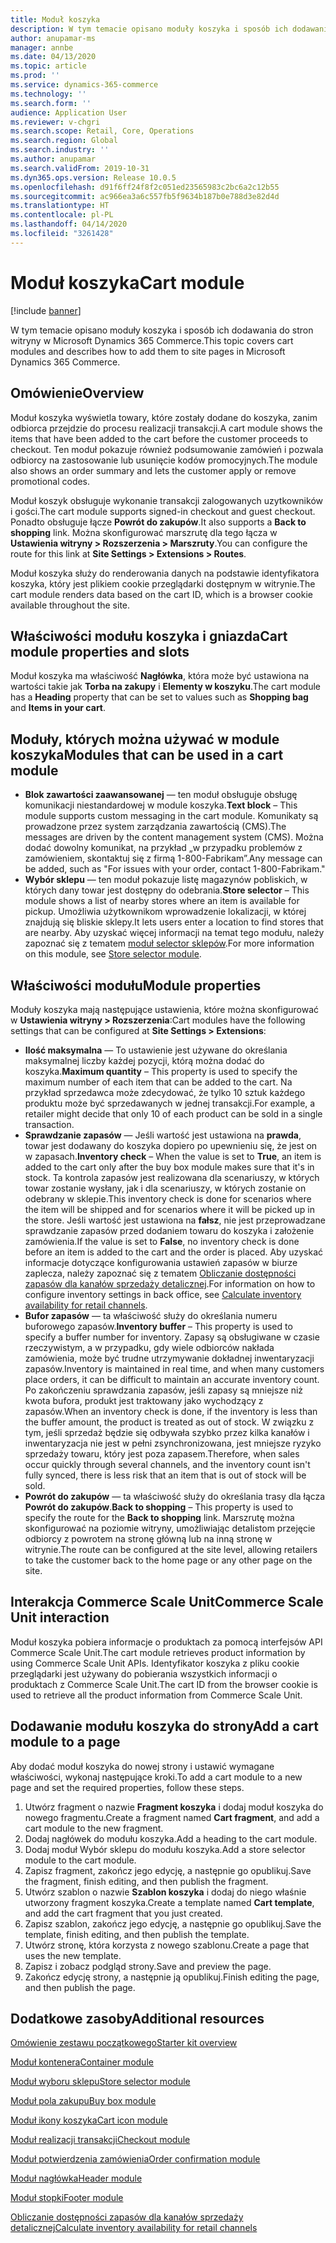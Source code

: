 ```yaml
---
title: Moduł koszyka
description: W tym temacie opisano moduły koszyka i sposób ich dodawania do stron witryny w Microsoft Dynamics 365 Commerce.
author: anupamar-ms
manager: annbe
ms.date: 04/13/2020
ms.topic: article
ms.prod: ''
ms.service: dynamics-365-commerce
ms.technology: ''
ms.search.form: ''
audience: Application User
ms.reviewer: v-chgri
ms.search.scope: Retail, Core, Operations
ms.search.region: Global
ms.search.industry: ''
ms.author: anupamar
ms.search.validFrom: 2019-10-31
ms.dyn365.ops.version: Release 10.0.5
ms.openlocfilehash: d91f6ff24f8f2c051ed23565983c2bc6a2c12b55
ms.sourcegitcommit: ac966ea3a6c557fb5f9634b187b0e788d3e82d4d
ms.translationtype: HT
ms.contentlocale: pl-PL
ms.lasthandoff: 04/14/2020
ms.locfileid: "3261428"
---
```

# <a name="cart-module"></a><span data-ttu-id="8bfec-103">Moduł koszyka</span><span class="sxs-lookup"><span data-stu-id="8bfec-103">Cart module</span></span>

[!include [banner](includes/banner.md)]

<span data-ttu-id="8bfec-104">W tym temacie opisano moduły koszyka i sposób ich dodawania do stron witryny w Microsoft Dynamics 365 Commerce.</span><span class="sxs-lookup"><span data-stu-id="8bfec-104">This topic covers cart modules and describes how to add them to site pages in Microsoft Dynamics 365 Commerce.</span></span>

## <a name="overview"></a><span data-ttu-id="8bfec-105">Omówienie</span><span class="sxs-lookup"><span data-stu-id="8bfec-105">Overview</span></span>

<span data-ttu-id="8bfec-106">Moduł koszyka wyświetla towary, które zostały dodane do koszyka, zanim odbiorca przejdzie do procesu realizacji transakcji.</span><span class="sxs-lookup"><span data-stu-id="8bfec-106">A cart module shows the items that have been added to the cart before the customer proceeds to checkout.</span></span> <span data-ttu-id="8bfec-107">Ten moduł pokazuje również podsumowanie zamówień i pozwala odbiorcy na zastosowanie lub usunięcie kodów promocyjnych.</span><span class="sxs-lookup"><span data-stu-id="8bfec-107">The module also shows an order summary and lets the customer apply or remove promotional codes.</span></span>

<span data-ttu-id="8bfec-108">Moduł koszyk obsługuje wykonanie transakcji zalogowanych uzytkowników i gości.</span><span class="sxs-lookup"><span data-stu-id="8bfec-108">The cart module supports signed-in checkout and guest checkout.</span></span> <span data-ttu-id="8bfec-109">Ponadto obsługuje łącze **Powrót do zakupów**.</span><span class="sxs-lookup"><span data-stu-id="8bfec-109">It also supports a **Back to shopping** link.</span></span> <span data-ttu-id="8bfec-110">Można skonfigurować marszrutę dla tego łącza w **Ustawienia witryny \> Rozszerzenia \> Marszruty**.</span><span class="sxs-lookup"><span data-stu-id="8bfec-110">You can configure the route for this link at **Site Settings \> Extensions \> Routes**.</span></span>

<span data-ttu-id="8bfec-111">Moduł koszyka służy do renderowania danych na podstawie identyfikatora koszyka, który jest plikiem cookie przeglądarki dostępnym w witrynie.</span><span class="sxs-lookup"><span data-stu-id="8bfec-111">The cart module renders data based on the cart ID, which is a browser cookie available throughout the site.</span></span>

## <a name="cart-module-properties-and-slots"></a><span data-ttu-id="8bfec-112">Właściwości modułu koszyka i gniazda</span><span class="sxs-lookup"><span data-stu-id="8bfec-112">Cart module properties and slots</span></span>

<span data-ttu-id="8bfec-113">Moduł koszyka ma właściwość **Nagłówka**, która może być ustawiona na wartości takie jak **Torba na zakupy** i **Elementy w koszyku**.</span><span class="sxs-lookup"><span data-stu-id="8bfec-113">The cart module has a **Heading** property that can be set to values such as **Shopping bag** and **Items in your cart**.</span></span> 

## <a name="modules-that-can-be-used-in-a-cart-module"></a><span data-ttu-id="8bfec-114">Moduły, których można używać w module koszyka</span><span class="sxs-lookup"><span data-stu-id="8bfec-114">Modules that can be used in a cart module</span></span>

- <span data-ttu-id="8bfec-115">**Blok zawartości zaawansowanej** — ten moduł obsługuje obsługę komunikacji niestandardowej w module koszyka.</span><span class="sxs-lookup"><span data-stu-id="8bfec-115">**Text block** – This module supports custom messaging in the cart module.</span></span> <span data-ttu-id="8bfec-116">Komunikaty są prowadzone przez system zarządzania zawartością (CMS).</span><span class="sxs-lookup"><span data-stu-id="8bfec-116">The messages are driven by the content management system (CMS).</span></span> <span data-ttu-id="8bfec-117">Można dodać dowolny komunikat, na przykład „w przypadku problemów z zamówieniem, skontaktuj się z firmą 1-800-Fabrikam”.</span><span class="sxs-lookup"><span data-stu-id="8bfec-117">Any message can be added, such as "For issues with your order, contact 1-800-Fabrikam."</span></span>
- <span data-ttu-id="8bfec-118">**Wybór sklepu** — ten moduł pokazuje listę magazynów pobliskich, w których dany towar jest dostępny do odebrania.</span><span class="sxs-lookup"><span data-stu-id="8bfec-118">**Store selector** – This module shows a list of nearby stores where an item is available for pickup.</span></span> <span data-ttu-id="8bfec-119">Umożliwia użytkownikom wprowadzenie lokalizacji, w której znajdują się bliskie sklepy.</span><span class="sxs-lookup"><span data-stu-id="8bfec-119">It lets users enter a location to find stores that are nearby.</span></span> <span data-ttu-id="8bfec-120">Aby uzyskać więcej informacji na temat tego modułu, należy zapoznać się z tematem [moduł selector sklepów](store-selector.md).</span><span class="sxs-lookup"><span data-stu-id="8bfec-120">For more information on this module, see [Store selector module](store-selector.md).</span></span>


## <a name="module-properties"></a><span data-ttu-id="8bfec-121">Właściwości modułu</span><span class="sxs-lookup"><span data-stu-id="8bfec-121">Module properties</span></span>

<span data-ttu-id="8bfec-122">Moduły koszyka mają następujące ustawienia, które można skonfigurować w **Ustawienia witryny \> Rozszerzenia**:</span><span class="sxs-lookup"><span data-stu-id="8bfec-122">Cart modules have the following settings that can be configured at **Site Settings \> Extensions**:</span></span>

- <span data-ttu-id="8bfec-123">**Ilość maksymalna** — To ustawienie jest używane do określania maksymalnej liczby każdej pozycji, którą można dodać do koszyka.</span><span class="sxs-lookup"><span data-stu-id="8bfec-123">**Maximum quantity** – This property is used to specify the maximum number of each item that can be added to the cart.</span></span> <span data-ttu-id="8bfec-124">Na przykład sprzedawca może zdecydować, że tylko 10 sztuk każdego produktu może być sprzedawanych w jednej transakcji.</span><span class="sxs-lookup"><span data-stu-id="8bfec-124">For example, a retailer might decide that only 10 of each product can be sold in a single transaction.</span></span>
- <span data-ttu-id="8bfec-125">**Sprawdzanie zapasów** — Jeśli wartość jest ustawiona na **prawda**, towar jest dodawany do koszyka dopiero po upewnieniu się, że jest on w zapasach.</span><span class="sxs-lookup"><span data-stu-id="8bfec-125">**Inventory check** – When the value is set to **True**, an item is added to the cart only after the buy box module makes sure that it's in stock.</span></span> <span data-ttu-id="8bfec-126">Ta kontrola zapasów jest realizowana dla scenariuszy, w których towar zostanie wysłany, jak i dla scenariuszy, w których zostanie on odebrany w sklepie.</span><span class="sxs-lookup"><span data-stu-id="8bfec-126">This inventory check is done for scenarios where the item will be shipped and for scenarios where it will be picked up in the store.</span></span> <span data-ttu-id="8bfec-127">Jeśli wartość jest ustawiona na **fałsz**, nie jest przeprowadzane sprawdzanie zapasów przed dodaniem towaru do koszyka i założenie zamówienia.</span><span class="sxs-lookup"><span data-stu-id="8bfec-127">If the value is set to **False**, no inventory check is done before an item is added to the cart and the order is placed.</span></span> <span data-ttu-id="8bfec-128">Aby uzyskać informacje dotyczące konfigurowania ustawień zapasów w biurze zaplecza, należy zapoznać się z tematem [Obliczanie dostępności zapasów dla kanałów sprzedaży detalicznej](calculated-inventory-retail-channels.md).</span><span class="sxs-lookup"><span data-stu-id="8bfec-128">For information on how to configure inventory settings in back office, see [Calculate inventory availability for retail channels](calculated-inventory-retail-channels.md).</span></span>
- <span data-ttu-id="8bfec-129">**Bufor zapasów** — ta właściwość służy do określania numeru buforowego zapasów.</span><span class="sxs-lookup"><span data-stu-id="8bfec-129">**Inventory buffer** – This property is used to specify a buffer number for inventory.</span></span> <span data-ttu-id="8bfec-130">Zapasy są obsługiwane w czasie rzeczywistym, a w przypadku, gdy wiele odbiorców nakłada zamówienia, może być trudne utrzymywanie dokładnej inwentaryzacji zapasów.</span><span class="sxs-lookup"><span data-stu-id="8bfec-130">Inventory is maintained in real time, and when many customers place orders, it can be difficult to maintain an accurate inventory count.</span></span> <span data-ttu-id="8bfec-131">Po zakończeniu sprawdzania zapasów, jeśli zapasy są mniejsze niż kwota bufora, produkt jest traktowany jako wychodzący z zapasów.</span><span class="sxs-lookup"><span data-stu-id="8bfec-131">When an inventory check is done, if the inventory is less than the buffer amount, the product is treated as out of stock.</span></span> <span data-ttu-id="8bfec-132">W związku z tym, jeśli sprzedaż będzie się odbywała szybko przez kilka kanałów i inwentaryzacja nie jest w pełni zsynchronizowana, jest mniejsze ryzyko sprzedaży towaru, który jest poza zapasem.</span><span class="sxs-lookup"><span data-stu-id="8bfec-132">Therefore, when sales occur quickly through several channels, and the inventory count isn't fully synced, there is less risk that an item that is out of stock will be sold.</span></span>
- <span data-ttu-id="8bfec-133">**Powrót do zakupów** — ta właściwość służy do określania trasy dla łącza **Powrót do zakupów**.</span><span class="sxs-lookup"><span data-stu-id="8bfec-133">**Back to shopping** – This property is used to specify the route for the **Back to shopping** link.</span></span> <span data-ttu-id="8bfec-134">Marszrutę można skonfigurować na poziomie witryny, umożliwiając detalistom przejęcie odbiorcy z powrotem na stronę główną lub na inną stronę w witrynie.</span><span class="sxs-lookup"><span data-stu-id="8bfec-134">The route can be configured at the site level, allowing retailers to take the customer back to the home page or any other page on the site.</span></span>

## <a name="commerce-scale-unit-interaction"></a><span data-ttu-id="8bfec-135">Interakcja Commerce Scale Unit</span><span class="sxs-lookup"><span data-stu-id="8bfec-135">Commerce Scale Unit interaction</span></span>

<span data-ttu-id="8bfec-136">Moduł koszyka pobiera informacje o produktach za pomocą interfejsów API Commerce Scale Unit.</span><span class="sxs-lookup"><span data-stu-id="8bfec-136">The cart module retrieves product information by using Commerce Scale Unit APIs.</span></span> <span data-ttu-id="8bfec-137">Identyfikator koszyka z pliku cookie przeglądarki jest używany do pobierania wszystkich informacji o produktach z Commerce Scale Unit.</span><span class="sxs-lookup"><span data-stu-id="8bfec-137">The cart ID from the browser cookie is used to retrieve all the product information from Commerce Scale Unit.</span></span>

## <a name="add-a-cart-module-to-a-page"></a><span data-ttu-id="8bfec-138">Dodawanie modułu koszyka do strony</span><span class="sxs-lookup"><span data-stu-id="8bfec-138">Add a cart module to a page</span></span>

<span data-ttu-id="8bfec-139">Aby dodać moduł koszyka do nowej strony i ustawić wymagane właściwości, wykonaj następujące kroki.</span><span class="sxs-lookup"><span data-stu-id="8bfec-139">To add a cart module to a new page and set the required properties, follow these steps.</span></span>

1. <span data-ttu-id="8bfec-140">Utwórz fragment o nazwie **Fragment koszyka** i dodaj moduł koszyka do nowego fragmentu.</span><span class="sxs-lookup"><span data-stu-id="8bfec-140">Create a fragment named **Cart fragment**, and add a cart module to the new fragment.</span></span>
1. <span data-ttu-id="8bfec-141">Dodaj nagłówek do modułu koszyka.</span><span class="sxs-lookup"><span data-stu-id="8bfec-141">Add a heading to the cart module.</span></span>
1. <span data-ttu-id="8bfec-142">Dodaj moduł Wybór sklepu do modułu koszyka.</span><span class="sxs-lookup"><span data-stu-id="8bfec-142">Add a store selector module to the cart module.</span></span>
1. <span data-ttu-id="8bfec-143">Zapisz fragment, zakończ jego edycję, a następnie go opublikuj.</span><span class="sxs-lookup"><span data-stu-id="8bfec-143">Save the fragment, finish editing, and then publish the fragment.</span></span>
1. <span data-ttu-id="8bfec-144">Utwórz szablon o nazwie **Szablon koszyka** i dodaj do niego właśnie utworzony fragment koszyka.</span><span class="sxs-lookup"><span data-stu-id="8bfec-144">Create a template named **Cart template**, and add the cart fragment that you just created.</span></span>
1. <span data-ttu-id="8bfec-145">Zapisz szablon, zakończ jego edycję, a następnie go opublikuj.</span><span class="sxs-lookup"><span data-stu-id="8bfec-145">Save the template, finish editing, and then publish the template.</span></span>
1. <span data-ttu-id="8bfec-146">Utwórz stronę, która korzysta z nowego szablonu.</span><span class="sxs-lookup"><span data-stu-id="8bfec-146">Create a page that uses the new template.</span></span>
1. <span data-ttu-id="8bfec-147">Zapisz i zobacz podgląd strony.</span><span class="sxs-lookup"><span data-stu-id="8bfec-147">Save and preview the page.</span></span>
1. <span data-ttu-id="8bfec-148">Zakończ edycję strony, a następnie ją opublikuj.</span><span class="sxs-lookup"><span data-stu-id="8bfec-148">Finish editing the page, and then publish the page.</span></span>

## <a name="additional-resources"></a><span data-ttu-id="8bfec-149">Dodatkowe zasoby</span><span class="sxs-lookup"><span data-stu-id="8bfec-149">Additional resources</span></span>

[<span data-ttu-id="8bfec-150">Omówienie zestawu początkowego</span><span class="sxs-lookup"><span data-stu-id="8bfec-150">Starter kit overview</span></span>](starter-kit-overview.md)

[<span data-ttu-id="8bfec-151">Moduł kontenera</span><span class="sxs-lookup"><span data-stu-id="8bfec-151">Container module</span></span>](add-container-module.md)

[<span data-ttu-id="8bfec-152">Moduł wyboru sklepu</span><span class="sxs-lookup"><span data-stu-id="8bfec-152">Store selector module</span></span>](store-selector.md)

[<span data-ttu-id="8bfec-153">Moduł pola zakupu</span><span class="sxs-lookup"><span data-stu-id="8bfec-153">Buy box module</span></span>](add-buy-box.md)

[<span data-ttu-id="8bfec-154">Moduł ikony koszyka</span><span class="sxs-lookup"><span data-stu-id="8bfec-154">Cart icon module</span></span>](cart-icon-module.md)

[<span data-ttu-id="8bfec-155">Moduł realizacji transakcji</span><span class="sxs-lookup"><span data-stu-id="8bfec-155">Checkout module</span></span>](add-checkout-module.md)

[<span data-ttu-id="8bfec-156">Moduł potwierdzenia zamówienia</span><span class="sxs-lookup"><span data-stu-id="8bfec-156">Order confirmation module</span></span>](order-confirmation-module.md)

[<span data-ttu-id="8bfec-157">Moduł nagłówka</span><span class="sxs-lookup"><span data-stu-id="8bfec-157">Header module</span></span>](author-header-module.md)

[<span data-ttu-id="8bfec-158">Moduł stopki</span><span class="sxs-lookup"><span data-stu-id="8bfec-158">Footer module</span></span>](author-footer-module.md)

[<span data-ttu-id="8bfec-159">Obliczanie dostępności zapasów dla kanałów sprzedaży detalicznej</span><span class="sxs-lookup"><span data-stu-id="8bfec-159">Calculate inventory availability for retail channels</span></span>](calculated-inventory-retail-channels.md)
